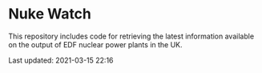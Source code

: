 # Nuke Watch

This repository includes code for retrieving the latest information available on the output of EDF nuclear power plants in the UK.

Last updated: 2021-03-15 22:16